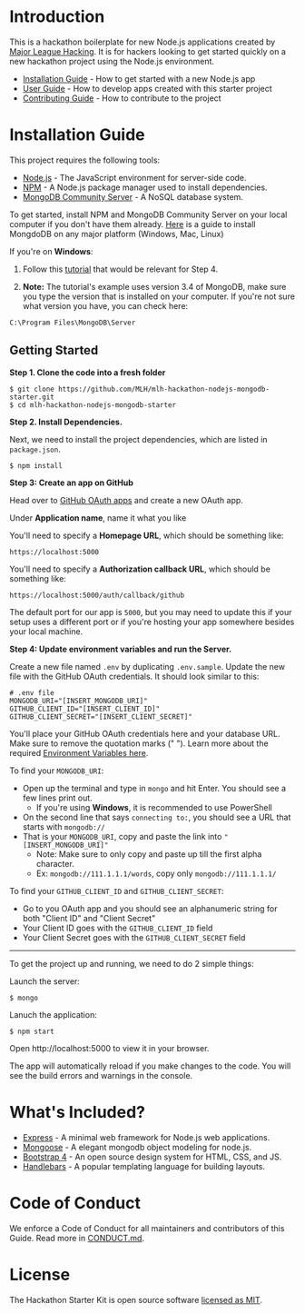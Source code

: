 # Introduction

This is a hackathon boilerplate for new Node.js applications created by [Major League Hacking](https://github.com/mlh). It is for hackers looking to get started quickly on a new hackathon project using the Node.js environment.

- [Installation Guide](#installation-guide) - How to get started with a new Node.js app
- [User Guide](https://github.com/MLH/mlh-hackathon-nodejs-starter/blob/master/docs/USER_GUIDE.md) - How to develop apps created with this starter project
- [Contributing Guide](https://github.com/MLH/mlh-hackathon-nodejs-starter/blob/master/docs/CONTRIBUTING.md) - How to contribute to the project

# <a name='installation-guide'>Installation Guide</a>

This project requires the following tools:

- [Node.js](https://nodejs.org/en/) - The JavaScript environment for server-side code.
- [NPM](https://www.npmjs.com/) - A Node.js package manager used to install dependencies.
- [MongoDB Community Server](https://www.mongodb.com/try/download/community) - A NoSQL database system.

To get started, install NPM and MongoDB Community Server on your local computer if you don't have them already. 
[Here](https://docs.mongodb.com/manual/administration/install-community/) is a guide to install MongdoDB on any major platform (Windows, Mac, Linux)

If you're on **Windows**: 
1.  Follow this [tutorial](http://sysadmindata.com/set-mongodb-path-windows/) that would be relevant for Step 4. 

2. **Note:** The tutorial's example uses version 3.4 of MongoDB, make sure you type the version that is installed on your computer. If you're not sure what version you have, you can check here:

```
C:\Program Files\MongoDB\Server
```

## Getting Started

**Step 1. Clone the code into a fresh folder**

```
$ git clone https://github.com/MLH/mlh-hackathon-nodejs-mongodb-starter.git
$ cd mlh-hackathon-nodejs-mongodb-starter
```

**Step 2. Install Dependencies.**

Next, we need to install the project dependencies, which are listed in `package.json`.

```
$ npm install
```

**Step 3: Create an app on GitHub**

Head over to [GitHub OAuth apps](https://github.com/settings/developers) and create a new OAuth app. 

Under **Application name**, name it what you like

You'll need to specify a **Homepage URL**, which should be something like:
```
https://localhost:5000
```

You'll need to specify a **Authorization callback URL**, which should be something like:

```
https://localhost:5000/auth/callback/github
```

The default port for our app is `5000`, but you may need to update this if your setup uses a different port or if you're hosting your app somewhere besides your local machine.

**Step 4: Update environment variables and run the Server.**

Create a new file named `.env` by duplicating `.env.sample`. Update the new file with the GitHub OAuth credentials. It should look similar to this:

```
# .env file
MONGODB_URI="[INSERT_MONGODB_URI]"
GITHUB_CLIENT_ID="[INSERT_CLIENT_ID]"
GITHUB_CLIENT_SECRET="[INSERT_CLIENT_SECRET]"
```

You'll place your GitHub OAuth credentials here and your database URL. Make sure to remove the quotation marks (" "). Learn more about the required [Environment Variables here](#environment-variables).

To find your ```MONGODB_URI```:
- Open up the terminal and type in ```mongo``` and hit Enter. You should see a few lines print out. 
	- If you're using **Windows**, it is recommended to use PowerShell
- On the second line that says ```connecting to:```, you should see a URL that starts with ```mongodb://```
- That is your ```MONGODB_URI```, copy and paste the link into ```"[INSERT_MONGODB_URI]"```
	- Note: Make sure to only copy and paste up till the first alpha character.
	- Ex: ```mongodb://111.1.1.1/words```, copy only ```mongodb://111.1.1.1/```

To find your ```GITHUB_CLIENT_ID``` and ```GITHUB_CLIENT_SECRET```:
- Go to you OAuth app and you should see an alphanumeric string for both "Client ID" and "Client Secret"
- Your Client ID goes with the ```GITHUB_CLIENT_ID``` field
- Your Client Secret goes with the ```GITHUB_CLIENT_SECRET``` field

---
To get the project up and running, we need to do 2 simple things:

Launch the server:
```
$ mongo
```

Lanuch the application:
```
$ npm start
```

Open http://localhost:5000 to view it in your browser.

The app will automatically reload if you make changes to the code.
You will see the build errors and warnings in the console.

# What's Included?

- [Express](https://expressjs.com/) - A minimal web framework for Node.js web applications.
- [Mongoose](https://mongoosejs.com/) - A elegant mongodb object modeling for node.js.
- [Bootstrap 4](https://getbootstrap.com/) - An open source design system for HTML, CSS, and JS.
- [Handlebars](https://handlebarsjs.com/) - A popular templating language for building layouts.

# Code of Conduct

We enforce a Code of Conduct for all maintainers and contributors of this Guide. Read more in [CONDUCT.md][mlh-conduct].

# License

The Hackathon Starter Kit is open source software [licensed as MIT][mlh-license].

[mlh-conduct]: https://github.com/MLH/mlh-hackathon-nodejs-starter/blob/master/docs/CONDUCT.md
[mlh-license]: https://github.com/MLH/mlh-hackathon-nodejs-starter/blob/master/LICENSE.md
